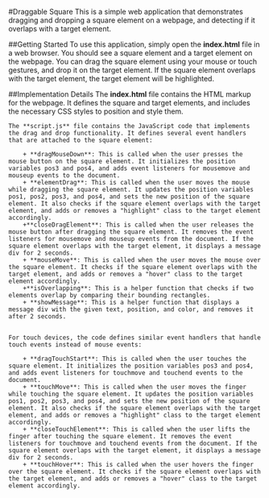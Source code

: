 #Draggable Square
    This is a simple web application that demonstrates dragging and dropping a square element on a webpage, and detecting if it overlaps with a target element.

  ##Getting Started
    To use this application, simply open the **index.html** file in a web browser. You should see a square element and a target element on the webpage. You can drag the square element using your mouse or touch gestures, and drop it on the target element. If the square element overlaps with the target element, the target element will be highlighted.

  ##Implementation Details
    The **index.html** file contains the HTML markup for the webpage. It defines the square and target elements, and includes the necessary CSS styles to position and style them.

    The **script.js** file contains the JavaScript code that implements the drag and drop functionality. It defines several event handlers that are attached to the square element:

        + **dragMouseDown**: This is called when the user presses the mouse button on the square element. It initializes the position variables pos3 and pos4, and adds event listeners for mousemove and mouseup events to the document.
        + **elementDrag**: This is called when the user moves the mouse while dragging the square element. It updates the position variables pos1, pos2, pos3, and pos4, and sets the new position of the square element. It also checks if the square element overlaps with the target element, and adds or removes a "highlight" class to the target element accordingly.
        +**closeDragElement**: This is called when the user releases the mouse button after dragging the square element. It removes the event listeners for mousemove and mouseup events from the document. If the square element overlaps with the target element, it displays a message div for 2 seconds.
        + **mouseMove**: This is called when the user moves the mouse over the square element. It checks if the square element overlaps with the target element, and adds or removes a "hover" class to the target element accordingly.
        +**isOverlapping**: This is a helper function that checks if two elements overlap by comparing their bounding rectangles.
        + **showMessage**: This is a helper function that displays a message div with the given text, position, and color, and removes it after 2 seconds.


    For touch devices, the code defines similar event handlers that handle touch events instead of mouse events:

        + **dragTouchStart**: This is called when the user touches the square element. It initializes the position variables pos3 and pos4, and adds event listeners for touchmove and touchend events to the document.
        + **touchMove**: This is called when the user moves the finger while touching the square element. It updates the position variables pos1, pos2, pos3, and pos4, and sets the new position of the square element. It also checks if the square element overlaps with the target element, and adds or removes a "highlight" class to the target element accordingly.
        + **closeTouchElement**: This is called when the user lifts the finger after touching the square element. It removes the event listeners for touchmove and touchend events from the document. If the square element overlaps with the target element, it displays a message div for 2 seconds.
        + **touchHover**: This is called when the user hovers the finger over the square element. It checks if the square element overlaps with the target element, and adds or removes a "hover" class to the target element accordingly.